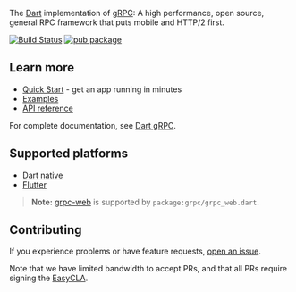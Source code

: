 The [Dart](https://www.dart.dev/) implementation of
[gRPC](https://grpc.io/): A high performance, open source, general RPC framework that puts mobile and HTTP/2 first.

[![Build Status](https://travis-ci.org/grpc/grpc-dart.svg?branch=master)](https://travis-ci.org/grpc/grpc-dart)
[![pub package](https://img.shields.io/pub/v/grpc.svg)](https://pub.dev/packages/grpc)


## Learn more

- [Quick Start][] - get an app running in minutes
- [Examples][]
- [API reference][]

For complete documentation, see [Dart gRPC][].

## Supported platforms

- [Dart native](https://dart.dev/platforms)
- [Flutter](https://flutter.dev)

> **Note:** [grpc-web][] is supported by `package:grpc/grpc_web.dart`.

## Contributing

If you experience problems or have feature requests, [open an issue][].

Note that we have limited bandwidth to accept PRs, and that all PRs require signing the [EasyCLA](https://lfcla.com).

[API reference]: https://grpc.io/docs/languages/dart/api
[Dart gRPC]: https://grpc.io/docs/languages/dart
[Examples]: example
[grpc-web]: https://github.com/grpc/grpc-web
[Quick Start]: https://grpc.io/docs/languages/dart/quickstart
[open an issue]: https://github.com/dart-lang/grpc-dart/issues/new